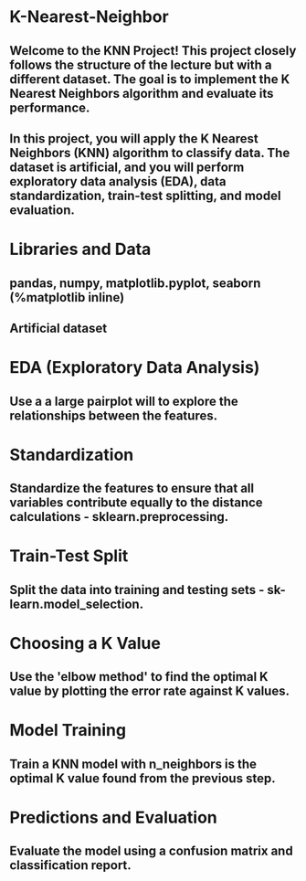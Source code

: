 # K-Nearest-Neighbor
## Welcome to the KNN Project! This project closely follows the structure of the lecture but with a different dataset. The goal is to implement the K Nearest Neighbors algorithm and evaluate its performance.
## In this project, you will apply the K Nearest Neighbors (KNN) algorithm to classify data. The dataset is artificial, and you will perform exploratory data analysis (EDA), data standardization, train-test splitting, and model evaluation.

# Libraries and Data
## pandas,  numpy, matplotlib.pyplot, seaborn (%matplotlib inline)
## Artificial dataset 

# EDA (Exploratory Data Analysis)
## Use a a large pairplot will to explore the relationships between the features.

# Standardization
## Standardize the features to ensure that all variables contribute equally to the distance calculations - sklearn.preprocessing.

# Train-Test Split
## Split the data into training and testing sets - sk-learn.model_selection.

# Choosing a K Value
## Use the 'elbow method' to find the optimal K value by plotting the error rate against K values.

# Model Training
## Train a KNN model with n_neighbors is the optimal K value found from the previous step.

# Predictions and Evaluation
## Evaluate the model using a confusion matrix and classification report.
